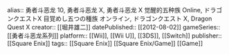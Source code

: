 alias:: 勇者斗恶龙 10, 勇者斗恶龙 X, 勇者斗恶龙 X 觉醒的五种族 Online, ドラゴンクエストX 目覚めし五つの種族 オンライン, ドラゴンクエスト X, Dragon Quest X
creator:: [[堀井雄二]]
datePublished:: [[2012-08-02]] 
gameSeries:: [[勇者斗恶龙系列]]
platform:: [[Wii]], [[Wii U]], [[3DS]], [[Switch]] 
publisher:: [[Square Enix]] 
tags:: [[Square Enix]] [[Square Enix/Game]] [[Game]]

